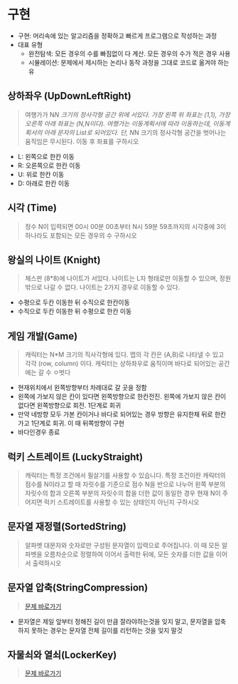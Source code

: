 # 구현
- 구현: 머리속에 있는 알고리즘을 정확하고 빠르게 프로그램으로 작성하는 과정
- 대표 유형
  - 완전탐색: 모든 경우의 수를 빠짐없이 다 계산. 모든 경우의 수가 적은 경우 사용
  - 시뮬레이션: 문제에서 제시하는 논리나 동작 과정을 그대로 코드로 옮겨야 하는 유 
## 상하좌우 (UpDownLeftRight)
> 여행가가 N*N 크기의 정사각형 공간 위에 서있다. 가장 왼쪽 위 좌표는 (1,1), 가장 오른쪽 아래 좌표는 (N,N이다). 여행가는 이동계획서에 따라 이동하는데, 이동계획서의 아래 문자의 List로 되어있다. 단, N*N 크기의 정사각형 공간을 벗어나는 움직임은 무시된다.
> 이동 후 좌표를 구하시오
- L: 왼쪽으로 한칸 이동
- R: 오른쪽으로 한칸 이동
- U: 위로 한칸 이동
- D: 아래로 한칸 이동

## 시각 (Time)
> 정수 N이 입력되면 00시 00분 00초부터 N시 59분 59초까지의 시각중에 3이 하나라도 포함되는 모든 경우의 수 구하시오

## 왕실의 나이트 (Knight)
> 체스판 (8*8)에 나이트가 서있다. 나이트는 L자 형태로만 이동할 수 있으며, 정원 밖으로 나갈 수 없다. 나이트는 2가지 경우로 이동할 수 있다.
- 수평으로 두칸 이동한 뒤 수직으로 한칸이동
- 수직으로 두칸 이동한 뒤 수평으로 한칸 이동

## 게임 개발(Game)
> 캐릭터는 N*M 크기의 직사각형에 있다. 맵의 각 칸은 (A,B)로 나타낼 수 있고 각각 (row, column) 이다. 캐릭터는 상하좌우로 움직이며 바다로 되어있는 공간에는 갈 수 ㅇ벗다
- 현재위치에서 왼쪽방향부터 차례대로 갈 곳을 정함
- 왼쪽에 가보지 않은 칸이 있다면 왼쪽방향으로 한칸전진. 왼쪽에 가보지 않은 칸이 없다면 왼쪽방향으로 회전. 1단계로 회귀
- 만약 네방향 모두 가본 칸이거나 바다로 되어있는 경우 방향은 유지한채 뒤로 한칸 가고 1단계로 회귀. 이 때 뒤쪽방향이 구현
- 바다인경우 종료

## 럭키 스트레이트 (LuckyStraight)
> 캐릭터는 특정 조건에서 필살기를 사용할 수 있습니다. 특정 조건이란 캐릭터의 점수를 N이라고 할 때 자릿수를 기준으로 점수 N을 반으로 나누어 왼쪽 부분의 자릿수의 합과 오른쪽 부분의 자릿수의 합을 더한 값이 동일한 경우
> 현재 N이 주어지면 럭키 스트레이트를 사용할 수 있는 상태인지 아닌지 구하시오

## 문자열 재정렬(SortedString)
> 알파벳 대문자와 숫자로만 구성된 문자열이 입력으로 주어집니다. 이 때 모든 알파벳을 오름차순으로 정렬하여 이어서 출력한 뒤에, 모든 숫자를 더한 값을 이어서 출력하시오

## 문자열 압축(StringCompression)
> [문제 바로가기](https://school.programmers.co.kr/learn/courses/30/lessons/60057)
- 문자열은 제일 앞부터 정해진 길이 만큼 잘라야하는것을 잊지 말고, 문자열을 압축하지 못하는 경우는 문자열 전체 길이를 리턴하는 것을 잊지 말것

## 자물쇠와 열쇠(LockerKey)
> [문제 바로가기](https://school.programmers.co.kr/learn/courses/30/lessons/60059)